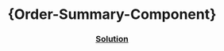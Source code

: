 <!-- Please update value in the {}  --> <h1 align="center">{Order-Summary-Component}</h1> <div align="center"> <h3> <a href="https://order-summary-co.netlify.app/"> Solution </a> </h3> </div>
